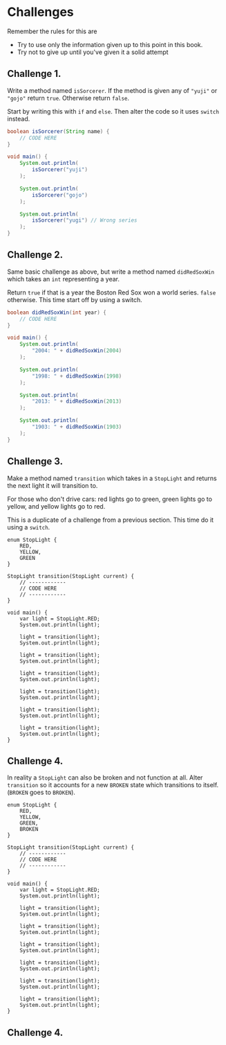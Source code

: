 # Challenges

Remember the rules for this are

- Try to use only the information given up to this point in this book.
- Try not to give up until you've given it a solid attempt

## Challenge 1.

Write a method named `isSorcerer`. If the method is given
any of `"yuji"` or `"gojo"` return `true`. Otherwise return `false`.

Start by writing this with `if` and `else`. Then alter the code so it uses
`switch` instead.

```java
boolean isSorcerer(String name) {
    // CODE HERE
}

void main() {
    System.out.println(
        isSorcerer("yuji")
    );

    System.out.println(
        isSorcerer("gojo")
    );

    System.out.println(
        isSorcerer("yugi") // Wrong series
    );
}
```

## Challenge 2.

Same basic challenge as above, but write a method named `didRedSoxWin`
which takes an `int` representing a year.

Return `true` if that is a year the Boston Red Sox won a world series.
`false` otherwise. This time start off by using a switch.

```java
boolean didRedSoxWin(int year) {
    // CODE HERE
}

void main() {
    System.out.println(
        "2004: " + didRedSoxWin(2004)
    );

    System.out.println(
        "1998: " + didRedSoxWin(1998)
    );

    System.out.println(
        "2013: " + didRedSoxWin(2013)
    );

    System.out.println(
        "1903: " + didRedSoxWin(1903)
    );
}
```


## Challenge 3.

Make a method named `transition` which takes in a `StopLight`
and returns the next light it will transition to.

For those who don't drive cars: red lights go to green,
green lights go to yellow, and yellow lights go to red.

This is a duplicate of a challenge from a previous section. This time
do it using a `switch`.

```java,editable
enum StopLight {
    RED,
    YELLOW,
    GREEN
}

StopLight transition(StopLight current) {
    // ------------
    // CODE HERE
    // ------------
}

void main() {
    var light = StopLight.RED;
    System.out.println(light);

    light = transition(light);
    System.out.println(light);

    light = transition(light);
    System.out.println(light);

    light = transition(light);
    System.out.println(light);

    light = transition(light);
    System.out.println(light);

    light = transition(light);
    System.out.println(light);

    light = transition(light);
    System.out.println(light);
}
```

## Challenge 4.

In reality a `StopLight` can also be broken and not function
at all. Alter `transition` so it accounts for a new `BROKEN`
state which transitions to itself. (`BROKEN` goes to `BROKEN`).

```java,editable
enum StopLight {
    RED,
    YELLOW,
    GREEN,
    BROKEN
}

StopLight transition(StopLight current) {
    // ------------
    // CODE HERE
    // ------------
}

void main() {
    var light = StopLight.RED;
    System.out.println(light);

    light = transition(light);
    System.out.println(light);

    light = transition(light);
    System.out.println(light);

    light = transition(light);
    System.out.println(light);

    light = transition(light);
    System.out.println(light);

    light = transition(light);
    System.out.println(light);

    light = transition(light);
    System.out.println(light);
}
```

## Challenge 4.